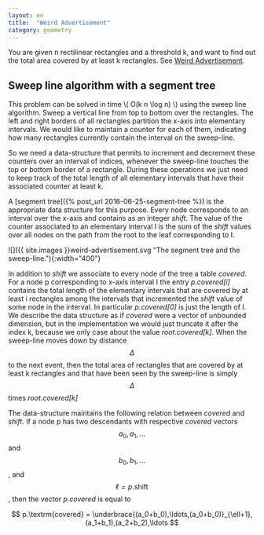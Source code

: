 ```yaml
---
layout: en
title:  "Weird Advertisement"
category: geometry
---
```


You are given n rectilinear rectangles and a threshold k, and want to find out the total area covered by at least k rectangles.
See [Weird Advertisement](https://uva.onlinejudge.org/index.php?option=com_onlinejudge&Itemid=8&category=25&page=show_problem&problem=3134).


## Sweep line algorithm with a segment tree

This problem can be solved in time \\( O(k n \log n) \\) using the sweep line algorithm.
Sweep a vertical line from top to bottom over the rectangles. The left and right borders of all rectangles partition the x-axis into elementary intervals. We would like to maintain a counter for each of them, indicating how many rectangles currently contain the interval on the sweep-line. 

So we need a data-structure that permits to increment and decrement these counters over an interval of indices, whenever the sweep-line touches the top or bottom border of a rectangle.  During these operations we just need to keep track of the total length of all elementary intervals that have their associated counter at least k.

A [segment tree]({% post_url 2016-06-25-segment-tree %}) is the appropriate data structure for this purpose. Every node corresponds to an interval over the x-axis and contains as an integer *shift*.  The value of the counter associated to an elementary interval I is the sum of the *shift* values over all nodes on the path from the root to the leaf corresponding to I. 

![]({{ site.images }}weird-advertisement.svg "The segment tree and the sweep-line."){:width="400"}

In addition to *shift* we associate to every node of the tree a table *covered*.  For a node p corresponding to x-axis interval I the entry *p.covered[i]* contains the total length of the elementary intervals that are covered by at least i rectangles among the intervals that incremented the *shift* value of some node in the interval.  In particular *p.covered[0]* is just the length of I. We describe the data structure as if *covered* were a vector of unbounded dimension, but in the implementation we would just truncate it after the index k, because we only case about the value *root.covered[k]*.  When the sweep-line moves down by distance $$\Delta$$ to the next event, then the total area of rectangles that are covered by at least k rectangles and that have been seen by the sweep-line is simply $$\Delta$$ times *root.covered[k]*

The data-structure maintains the following relation between *covered* and *shift*.  If a node p has two descendants with respective *covered* vectors $$a_0,a_1,\ldots$$ and $$b_0,b_1,\ldots$$, and $$\ell=p.\textrm{shift}$$, then the vector *p.covered* is equal to

$$
		p.\textrm{covered} = \underbrace{(a_0+b_0),\ldots,(a_0+b_0)}_{\ell+1},(a_1+b_1),(a_2+b_2),\ldots
$$
